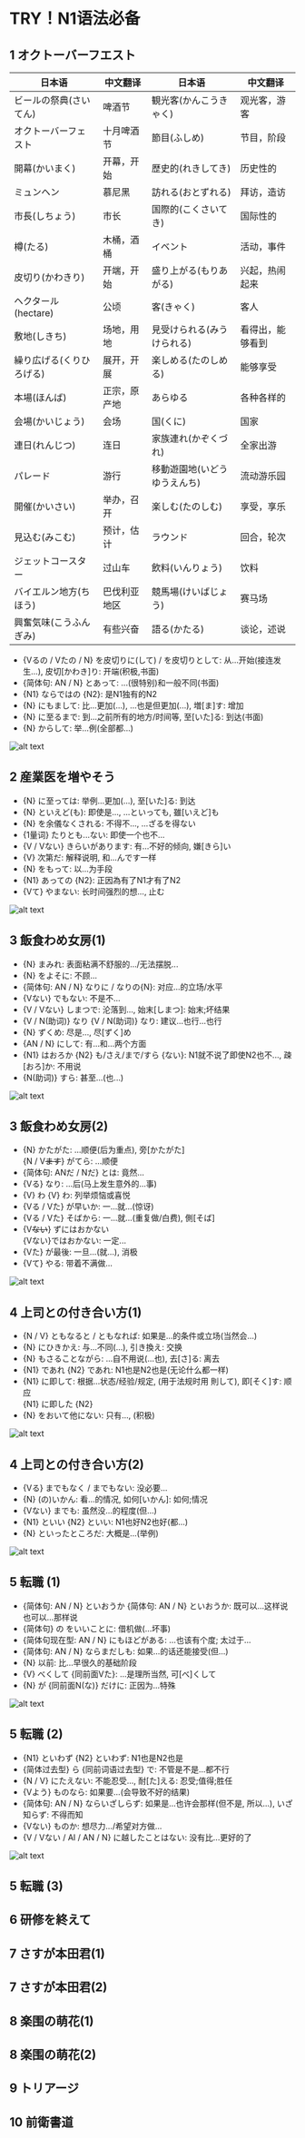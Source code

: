 # TRY！N1语法必备

## 1 オクトーバーフエスト

| 日本语 | 中文翻译 | 日本语 | 中文翻译 |
|--------|----------|--------|----------|
| ビールの祭典(さいてん) | 啤酒节 | 観光客(かんこうきゃく) | 观光客，游客 |
| オクトーバーフェスト | 十月啤酒节 | 節目(ふしめ) | 节目，阶段 |
| 開幕(かいまく) | 开幕，开始 | 歴史的(れきしてき) | 历史性的 |
| ミュンヘン | 慕尼黑 | 訪れる(おとずれる) | 拜访，造访 |
| 市長(しちょう) | 市长 | 国際的(こくさいてき) | 国际性的 |
| 樽(たる) | 木桶，酒桶 | イベント | 活动，事件 |
| 皮切り(かわきり) | 开端，开始 | 盛り上がる(もりあがる) | 兴起，热闹起来 |
| ヘクタール(hectare) | 公顷 | 客(きゃく) | 客人 |
| 敷地(しきち) | 场地，用地 | 見受けられる(みうけられる) | 看得出，能够看到 |
| 繰り広げる(くりひろげる) | 展开，开展 | 楽しめる(たのしめる) | 能够享受 |
| 本場(ほんば) | 正宗，原产地 | あらゆる | 各种各样的 |
| 会場(かいじょう) | 会场 | 国(くに) | 国家 |
| 連日(れんじつ) | 连日 | 家族連れ(かぞくづれ) | 全家出游 |
| パレード | 游行 | 移動遊園地(いどうゆうえんち) | 流动游乐园 |
| 開催(かいさい) | 举办，召开 | 楽しむ(たのしむ) | 享受，享乐 |
| 見込む(みこむ) | 预计，估计 | ラウンド | 回合，轮次 |
| ジェットコースター | 过山车 | 飲料(いんりょう) | 饮料 |
| バイエルン地方(ちほう) | 巴伐利亚地区 | 競馬場(けいばじょう) | 赛马场 |
| 興奮気味(こうふんぎみ) | 有些兴奋 | 語る(かたる) | 谈论，述说 |

- {Vるの / Vたの / N} を皮切りに(して) / を皮切りとして: 从...开始(接连发生...), 皮切[かわき]り: 开端(积极,书面)
- {简体句: AN / N} とあって: ...(很特别)和一般不同(书面)
- {N1} ならではの {N2}: 是N1独有的N2
- {N} にもまして: 比...更加(...), ...也是但更加(...), 増[ま]す: 增加
- {N} に至るまで: 到...之前所有的地方/时间等, 至[いた]る: 到达(书面)
- {N} からして: 举...例(全部都...)

![alt text](image-22.png)

## 2 産業医を増やそう

- {N} に至っては: 举例...更加(...), 至[いた]る: 到达
- {N} といえど(も): 即使是..., ...といっても, 雖[いえど]も
- {N} を余儀なくされる: 不得不..., ...ざるを得ない
- {1量词} たりとも...ない: 即使一个也不...
- {V / Vない} きらいがあります: 有...不好的倾向, 嫌[きら]い
- {V} 次第だ: 解释说明, 和...んです一样
- {N} をもって: 以...为手段
- {N1} あっての {N2}: 正因為有了N1才有了N2
- {Vて} やまない: 长时间强烈的想..., 止む

![alt text](image-23.png)

## 3 飯食わめ女房(1)

- {N} まみれ: 表面粘满不舒服的.../无法摆脱...
- {N} をよそに: 不顾...
- {简体句: AN / N} なりに / なりの{N}: 对应...的立场/水平
- {Vない} でもない: 不是不...
- {V / Vない} しまつで: 沦落到..., 始末[しまつ]: 始末;坏结果
- {V / N(助词)} なり {V / N(助词)} なり: 建议...也行...也行
- {N} ずくめ: 尽是..., 尽[ずく]め
- {AN / N} にして: 有...和...两个方面
- {N1} はおろか {N2} も/さえ/まで/すら {ない}: N1就不说了即使N2也不..., 疎[おろ]か: 不用说
- {N(助词)} すら: 甚至...(也...)

![alt text](image-24.png)

## 3 飯食わめ女房(2)

- {N} かたがた: ...顺便(后为重点), 旁[かたがた]  
  {N / V~~ます~~} がてら: ...顺便
- {简体句: ANだ / Nだ} とは: 竟然...
- {Vる} なり: ...后(马上发生意外的...事)
- {V} わ {V} わ: 列举烦恼或喜悦
- {Vる / Vた} が早いか: 一...就...(惊讶)
- {Vる / Vた} そばから: 一...就...(重复做/白费), 側[そば]
- {V~~ない~~} ずにはおかない  
  {Vない}ではおかない: 一定...
- {Vた} が最後: 一旦...(就...), 消极
- {Vて} やる: 带着不满做...

![alt text](image-25.png)

## 4 上司との付き合い方(1)

- {N / V} ともなると / ともなれば: 如果是...的条件或立场(当然会...)
- {N} にひきかえ: 与...不同(...), 引き換え: 交换
- {N} もさることながら: ...自不用说(...也), 去[さ]る: 离去
- {N1} であれ {N2} であれ: N1也是N2也是(无论什么都一样)
- {N1} に即して: 根据...状态/经验/规定, (用于法规时用 則して), 即[そく]す: 顺应  
  {N1} に即した {N2}
- {N} をおいて他にない: 只有..., (积极)

![alt text](image-26.png)

## 4 上司との付き合い方(2)

- {Vる} までもなく / までもない: 没必要...
- {N} (の)いかん: 看...的情况, 如何[いかん]: 如何;情况
- {Vない} までも: 虽然没...的程度(但...)
- {N1} といい {N2} といい: N1也好N2也好(都...)
- {N} といったところだ: 大概是...(举例)

![alt text](image-27.png)

## 5 転職 (1)

- {简体句: AN / N} といおうか {简体句: AN / N} といおうか: 既可以...这样说也可以...那样说
- {简体句} の をいいことに: 借机做(...坏事)
- {简体句现在型: AN / N} にもほどがある: ...也该有个度; 太过于...
- {简体句: AN / N} ならまだしも: 如果...的话还能接受(但...)
- {N} 以前: 比...早很久的基础阶段
- {V} べくして {同前面Vた}: ...是理所当然, 可[べ]くして
- {N} が {同前面N(な)} だけに: 正因为...特殊

![alt text](image-28.png)

## 5 転職 (2)

- {N1} といわず {N2} といわず: N1也是N2也是
- {简体过去型} ら {同前词语过去型} で: 不管是不是...都不行
- {N / V} にたえない: 不能忍受..., 耐[た]える: 忍受;值得;胜任
- {Vよう} ものなら: 如果要...(会导致不好的结果)
- {简体句: AN / N} ならいざしらず: 如果是...也许会那样(但不是, 所以...), いざ知らず: 不得而知
- {Vない} ものか: 想尽力.../希望对方做...
- {V / Vない / AI / AN / N} に越したことはない: 没有比...更好的了

![alt text](image-29.png)

## 5 転職 (3)

## 6 研修を終えて

## 7 さすが本田君(1)

## 7 さすが本田君(2)

## 8 楽围の萌花(1)

## 8 楽围の萌花(2)

## 9 トリアージ

## 10 前衛書道
